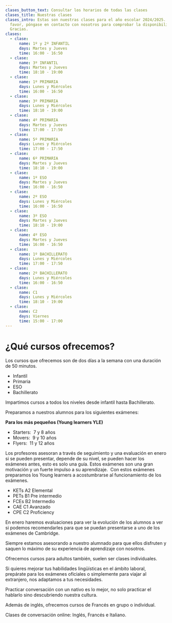 ```yaml
---
clases_button_text: Consultar los horarios de todas las clases
clases_title: Nuestras clases
clases_intro: Estas son nuestras clases para el año escolar 2024/2025. Por
  favor, póngase en contacto con nosotros para comprobar la disponibilidad.
  Gracias.
clases:
  - clase:
      name: 1º y 2º INFANTIL
      days: Martes y Jueves
      time: 16:00 - 16:50
  - clase:
      name: 3º INFANTIL
      days: Martes y Jueves
      time: 18:10 - 19:00
  - clase:
      name: 1º PRIMARIA
      days: Lunes y Miércoles
      time: 16:00 - 16:50
  - clase:
      name: 3º PRIMARIA
      days: Lunes y Miércoles
      time: 18:10 - 19:00
  - clase:
      name: 4º PRIMARIA
      days: Martes y Jueves
      time: 17:00 - 17:50
  - clase:
      name: 5º PRIMARIA
      days: Lunes y Miércoles
      time: 17:00 - 17:50
  - clase:
      name: 6º PRIMARIA
      days: Martes y Jueves
      time: 18:10 - 19:00
  - clase:
      name: 1º ESO
      days: Martes y Jueves
      time: 16:00 - 16:50
  - clase:
      name: 2º ESO
      days: Lunes y Miércoles
      time: 16:00 - 16:50
  - clase:
      name: 3º ESO
      days: Martes y Jueves
      time: 18:10 - 19:00
  - clase:
      name: 4º ESO
      days: Martes y Jueves
      time: 16:00 - 16:50
  - clase:
      name: 1º BACHILLERATO
      days: Lunes y Miércoles
      time: 17:00 - 17:50
  - clase:
      name: 2º BACHILLERATO
      days: Lunes y Miércoles
      time: 16:00 - 16:50
  - clase:
      name: C1
      days: Lunes y Miércoles
      time: 18:10 - 19:00
  - clase:
      name: C2
      days: Viernes
      time: 15:00 - 17:00
---
```


# ¿Qué cursos ofrecemos?

Los cursos que ofrecemos son de dos días a la semana con una duración de 50 minutos.

- Infantil
- Primaria
- ESO
- Bachillerato

Impartimos cursos a todos los niveles desde infantil hasta Bachillerato.

Preparamos a nuestros alumnos para los siguientes exámenes:

**Para los más pequeños (Young learners YLE)**

- Starters:  7 y 8 años
- Movers:  9 y 10 años
- Flyers:  11 y 12 años

Los profesores asesoran a través de seguimiento y una evaluación en enero si se pueden presentar, depende de su nivel, se pueden hacer los exámenes antes, esto es solo una guía. Estos exámenes son una gran motivación y un fuerte impulso a su aprendizaje.  Con estos exámenes preparamos los Young learners a acostumbrarse al funcionamiento de los exámenes.

- KETs A2 Elemental
- PETs B1 Pre intermedio
- FCEs B2 Intermedio
- CAE C1 Avanzado
- CPE C2 Proficiency

En enero haremos evaluaciones para ver la evolución de los alumnos a ver si podemos recomendarles para que se puedan presentarse a uno de los exámenes de Cambridge.

Siempre estamos asesorando a nuestro alumnado para que ellos disfruten y saquen lo máximo de su experiencia de aprendizaje con nosotros.

Ofrecemos cursos para adultos también, suelen ser clases individuales.

Si quieres mejorar tus habilidades lingüísticas en el ámbito laboral, prepárate para los exámenes oficiales o simplemente para viajar al extranjero, nos adaptamos a tus necesidades.

Practicar conversación con un nativo es lo mejor, no solo practicar el hablarlo sino descubriendo nuestra cultura.

Además de inglés, ofrecemos cursos de Francés en grupo o individual.

Clases de conversación online: Inglés, Francés e Italiano.
